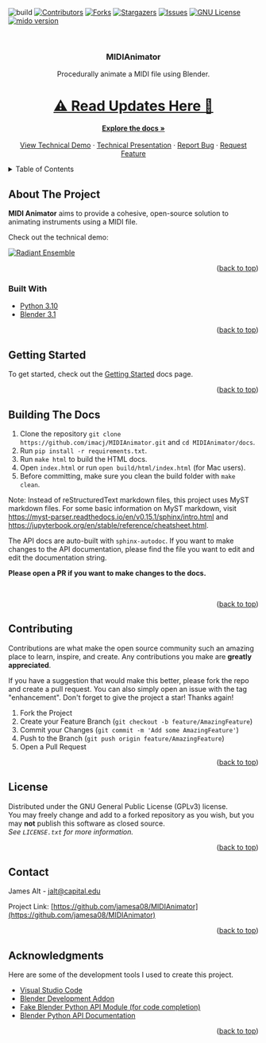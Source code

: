 <div id="top"></div>

<!-- PROJECT SHIELDS -->

![build][build-shield]
[![Contributors][contributors-shield]][contributors-url]
[![Forks][forks-shield]][forks-url]
[![Stargazers][stars-shield]][stars-url]
[![Issues][issues-shield]][issues-url]
[![GNU License][license-shield]][license-url]
[![mido version][mido-shield]][mido-url]

<!-- PROJECT LOGO -->
<br />
<div align="center">
  <!--
  <a href="">
    <img src="" alt="Logo" width="80" height="80">
  </a>
  -->
  
  <h3 align="center">MIDIAnimator</h3>

  <p align="center">
    Procedurally animate a MIDI file using Blender. 
    <br />
    <h1><a href="https://github.com/jamesa08/MIDIAnimator/tree/rust-impl?tab=readme-ov-file#future-of-midianimator">⚠️ Read Updates Here 🚧</a></h1>
    <a href="https://midianimatordocs.readthedocs.io/en/latest/"><strong>Explore the docs »</strong></a>
    <br />
    <br />
    <a href="https://www.youtube.com/watch?v=hW_21_5kVK8">View Technical Demo</a>
    ·
    <a href="https://docs.google.com/presentation/d/1mSh2aTBmIc8nku--YBUQYN17VsLCOIxsg_MDFF-hec4/edit?usp=sharing"> Technical Presentation</a>
    ·
    <a href="https://github.com/jamesa08/MIDIAnimator/issues">Report Bug</a>
    ·
    <a href="https://github.com/jamesa08/MIDIAnimator/issues">Request Feature</a>
  </p>
</div>

<!-- TABLE OF CONTENTS -->
<details>
  <summary>Table of Contents</summary>
  <ol>
    <li>
      <a href="#about-the-project">About The Project</a>
      <ul>
        <li><a href="#built-with">Built With</a></li>
      </ul>
    </li>
    <li><a href="#getting-started">Getting Started</a></li>
    <li><a href="#contributing">Contributing</a></li>
    <li><a href="#license">License</a></li>
    <li><a href="#contact">Contact</a></li>
    <li><a href="#acknowledgments">Acknowledgments</a></li>
  </ol>
</details>

<!-- ABOUT THE PROJECT -->

## About The Project

<!-- [![Product Name Screen Shot][product-screenshot]](https://example.com) -->

**MIDI Animator** aims to provide a cohesive, open-source solution to animating instruments using a MIDI file.

Check out the technical demo:

[![Radiant Ensemble](https://img.youtube.com/vi/hW_21_5kVK8/maxresdefault.jpg)](https://www.youtube.com/watch?v=hW_21_5kVK8 "Radiant Ensemble")

<p align="right">(<a href="#top">back to top</a>)</p>

### Built With

- [Python 3.10](https://python.org/)
- [Blender 3.1](https://www.blender.org/download/releases/3-1/)

<p align="right">(<a href="#top">back to top</a>)</p>

<!-- GETTING STARTED -->

## Getting Started

To get started, check out the [Getting Started](https://midianimatordocs.readthedocs.io/en/latest/usage.html) docs page.
<br>

<p align="right">(<a href="#top">back to top</a>)</p>

<!-- BUILDING THE DOCS  -->

## Building The Docs

1. Clone the repository `git clone https://github.com/imacj/MIDIAnimator.git` and `cd MIDIAnimator/docs`.
2. Run `pip install -r requirements.txt`.
3. Run `make html` to build the HTML docs.
4. Open `index.html` or run `open build/html/index.html` (for Mac users).
5. Before committing, make sure you clean the build folder with `make clean`.

Note: Instead of reStructuredText markdown files, this project uses MyST markdown files. For some basic information on MyST markdown, visit https://myst-parser.readthedocs.io/en/v0.15.1/sphinx/intro.html and https://jupyterbook.org/en/stable/reference/cheatsheet.html.

The API docs are auto-built with `sphinx-autodoc`. If you want to make changes to the API documentation, please find the file you want to edit and edit the documentation string.

**Please open a PR if you want to make changes to the docs.**
<!--

Useful commands:

for building (in docs dir)
make clean && make html

for opening built html
open build/html/index.html

-->
<br>

<p align="right">(<a href="#top">back to top</a>)</p>

<!-- CONTRIBUTING -->

## Contributing

Contributions are what make the open source community such an amazing place to learn, inspire, and create. Any contributions you make are **greatly appreciated**.

If you have a suggestion that would make this better, please fork the repo and create a pull request. You can also simply open an issue with the tag "enhancement".
Don't forget to give the project a star! Thanks again!

1. Fork the Project
2. Create your Feature Branch (`git checkout -b feature/AmazingFeature`)
3. Commit your Changes (`git commit -m 'Add some AmazingFeature'`)
4. Push to the Branch (`git push origin feature/AmazingFeature`)
5. Open a Pull Request

<p align="right">(<a href="#top">back to top</a>)</p>

<!-- LICENSE -->

## License

Distributed under the GNU General Public License (GPLv3) license. <br>
You may freely change and add to a forked repository as you wish, but you may **not** publish this software as closed source. <br>
_See `LICENSE.txt` for more information._<br>

<p align="right">(<a href="#top">back to top</a>)</p>

<!-- CONTACT -->

## Contact

James Alt - [jalt@capital.edu](mailto:jalt@capital.edu)

Project Link: [https://github.com/jamesa08/MIDIAnimator](https://github.com/jamesa08/MIDIAnimator)

<p align="right">(<a href="#top">back to top</a>)</p>

<!-- ACKNOWLEDGMENTS -->

## Acknowledgments

Here are some of the development tools I used to create this project.

- [Visual Studio Code](https://code.visualstudio.com)
- [Blender Development Addon](https://marketplace.visualstudio.com/items?itemName=JacquesLucke.blender-development)
- [Fake Blender Python API Module (for code completion)](https://github.com/nutti/fake-bpy-module)
- [Blender Python API Documentation](https://docs.blender.org/api/2.91/)

<p align="right">(<a href="#top">back to top</a>)</p>

<!-- MARKDOWN LINKS & IMAGES -->
<!-- https://www.markdownguide.org/basic-syntax/#reference-style-links -->

[build-shield]: https://img.shields.io/github/actions/workflow/status/jamesa08/MIDIAnimator/create-zip-file.yml
[mido-shield]: https://img.shields.io/pypi/v/mido?label=mido
[contributors-shield]: https://img.shields.io/github/contributors/jamesa08/MIDIAnimator.svg?style=flat
[contributors-url]: https://github.com/jamesa08/MIDIAnimator/graphs/contributors
[forks-shield]: https://img.shields.io/github/forks/jamesa08/MIDIAnimator.svg?style=flat
[mido-url]: https://pypi.org/project/mido/
[forks-url]: https://github.com/jamesa08/MIDIAnimator/network/members
[stars-shield]: https://img.shields.io/github/stars/jamesa08/MIDIAnimator.svg?style=flat
[stars-url]: https://github.com/jamesa08/MIDIAnimator/stargazers
[issues-shield]: https://img.shields.io/github/issues/jamesa08/MIDIAnimator.svg?style=flat
[issues-url]: https://github.com/jamesa08/MIDIAnimator/issues
[license-shield]: https://img.shields.io/github/license/jamesa08/MIDIAnimator.svg?style=flat
[license-url]: https://github.com/jamesa08/MIDIAnimator/blob/master/LICENSE.txt
[product-screenshot]: images/screenshot.png
